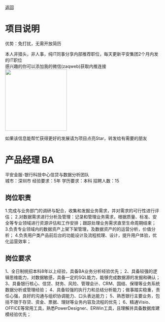 [返回](../../)

# 项目说明

优势：免打扰，无需开放简历

本人非猎头，非人事，纯IT同事分享内部推荐职位，每天更新平安集团2个月内发的IT职位  
感兴趣的你可以添加我的微信(zaqweb)获取内推连接  
<img src="https://github.com/zaqweb/PA-IT-JOBS/blob/master/WechatICode.jpeg"  height="200" width="200">

如果该信息能帮忙获得更好的发展请为项目点亮Star，转发给有需要的朋友

# 产品经理 BA
平安金服-银行科技中心信贷与数据分析团队  
城市：深圳市 经验要求：5年 学历要求：本科  招聘人数：15

## 岗位职责
1.完成与业务部门的调研与配合，收集和发掘业务需求，并对需求的可行性进行评估；
2.对数据需求进行分析及管理：记录和管理业务需求，根据质量、标准、安全等专业领域进行资源评估和工作安排；跟踪处理业务需求直至生命周期结束；
3.负责专业领域内的数据资产上架下架管理，及数据资产的的运营分析，价值分析；
4.负责用户类产品前后台的功能设计及流程梳理、设计，提升用户体验，优化运营效率；

## 岗位要求
1、全日制统招本科8年以上经验，具备BA业务分析经验优先；
2、具备较强的逻辑思维能力，对数据敏感，具备一定的SQL能力，能够完成数据源的发掘和确认；
3、具备银行核心、信贷、财务、风险、管理会计、CRM、国结、保理等业务系统数据分析或管理经验；
4、具备较强的执行力和总结分析能力；做事踏实稳重，责任心强，良好的沟通与组织协调能力、口头表达能力；
5、熟悉银行主要业务，包括不限于存贷、资金、票据、理财等业务内容及流程的优先；
6、精通Visio、OFFICE等常用工具，熟悉PowerDesigner、ERWin工具，且理解并具备数据库建模经验优先；




